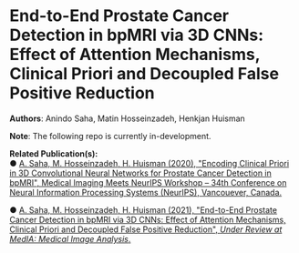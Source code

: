 # End-to-End Prostate Cancer Detection in bpMRI via 3D CNNs: Effect of Attention Mechanisms, Clinical Priori and Decoupled False Positive Reduction

**Authors**: Anindo Saha, Matin Hosseinzadeh, Henkjan Huisman

**Note**: The following repo is currently in-development.

**Related Publication(s):**  
  ● [A. Saha, M. Hosseinzadeh, H. Huisman (2020), "Encoding Clinical Priori in 3D Convolutional Neural Networks for Prostate Cancer Detection in bpMRI", Medical Imaging Meets
  NeurIPS Workshop – 34th Conference on Neural Information Processing Systems (NeurIPS), Vancouever, Canada.](https://arxiv.org/abs/2011.00263)
  
  ● [A. Saha, M. Hosseinzadeh, H. Huisman (2021), "End-to-End Prostate Cancer Detection in bpMRI via 3D CNNs: Effect of Attention Mechanisms, Clinical Priori and Decoupled False
  Positive Reduction", *Under Review at MedIA: Medical Image Analysis*.](https://arxiv.org/abs/2101.03244)



